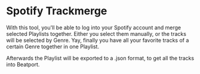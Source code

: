 # Spotify Trackmerge

With this tool, you'll be able to log into your Spotify account and merge selected Playlists together.
Either you select them manually, or the tracks will be selected by Genre. 
Yay, finally you have all your favorite tracks of a certain Genre together in one Playlist.

Afterwards the Playlist will be exported to a .json format, to get all the tracks into Beatport.